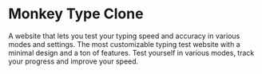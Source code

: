 # Monkey Type Clone

A website that lets you test your typing speed and accuracy in various modes and settings. The most customizable typing test website with a minimal design and a ton of features. Test yourself in various modes, track your progress and improve your speed.
